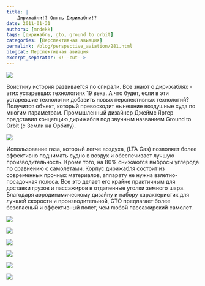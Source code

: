 ```yaml
---
title: |
    Дирижабли!? Опять Дирижабли!?
date: 2011-01-31
authors: [mrdekk]
tags: [дирижабль, gto, ground to orbit]
categories: [Перспективная авиация]
permalink: /blog/perspective_aviation/281.html
blogcat: Перспективная авиация
excerpt_separator: <!--cut-->
---
```



![](http://itw66.ru/uploads/images/00/00/01/2011/01/31/b59f06.jpg)


Воистину история развивается по спирали. Все знают о дирижаблях - этих устаревших технологиях 19 века. А что будет, если в эти устаревшие технологии добавить новых перспективных технологий? Получится объект, который превосходит нынешние воздушные суда по многим параметрам. Промышленный дизайнер Джеймс Яргер представил концепцию дирижабля под звучным названием Ground to Orbit (с Земли на Орбиту). 


<!--cut-->



![](http://itw66.ru/uploads/images/00/00/01/2011/01/31/9d87dd.jpg)


Использование газа, который легче воздуха, (LTA Gas) позволяет более эффективно поднимать судно в воздух и обеспечивает лучшую производительность. Кроме того, на 80% снижаются выбросы углерода по сравнению с самолетами. Корпус дирижабля состоит из современных прочных материалов, аппарату не нужна взлетно-посадочная полоса. Все это делает его крайне практичным для доставки грузов и пассажиров в отдаленные уголки земного шара. Благодаря аэродинамическому дизайну и набору характеристик для лучшей скорости и производительной, GTO предлагает более безопасный и эффективный полет, чем любой пассажирский самолет.


![](http://itw66.ru/uploads/images/00/00/01/2011/01/31/dcd530.jpg)


![](http://itw66.ru/uploads/images/00/00/01/2011/01/31/e4d74e.jpg)


![](http://itw66.ru/uploads/images/00/00/01/2011/01/31/31dbc5.jpg)


![](http://itw66.ru/uploads/images/00/00/01/2011/01/31/72fe99.jpg)


![](http://itw66.ru/uploads/images/00/00/01/2011/01/31/17e375.jpg)


![](http://itw66.ru/uploads/images/00/00/01/2011/01/31/b72b93.jpg)

